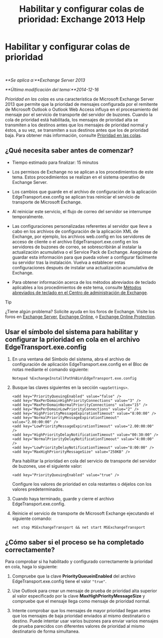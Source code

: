 ﻿---
title: 'Habilitar y configurar colas de prioridad: Exchange 2013 Help'
TOCTitle: Habilitar y configurar colas de prioridad
ms:assetid: 1975d85d-2f1d-4852-8d19-e74ba4ba3853
ms:mtpsurl: https://technet.microsoft.com/es-es/library/JJ891104(v=EXCHG.150)
ms:contentKeyID: 51406479
ms.date: 05/22/2018
mtps_version: v=EXCHG.150
ms.translationtype: MT
---

# Habilitar y configurar colas de prioridad

 

_**Se aplica a:**Exchange Server 2013_

_**Última modificación del tema:**2014-12-16_

*Prioridad en las colas* es una característica de Microsoft Exchange Server 2013 que permite que la prioridad de mensajes configurada por el remitente de Microsoft Outlook o Outlook Web Access influya en el procesamiento del mensaje por el servicio de transporte del servidor de buzones. Cuando la cola de prioridad está habilitada, los mensajes de prioridad alta se transmiten a los destinos antes que los mensajes de prioridad normal y éstos, a su vez, se transmiten a sus destinos antes que los de prioridad baja. Para obtener más información, consulte [Prioridad en las colas](priority-queuing-exchange-2013-help.md).

## ¿Qué necesita saber antes de comenzar?

  - Tiempo estimado para finalizar: 15 minutos

  - Los permisos de Exchange no se aplican a los procedimientos de este tema. Estos procedimientos se realizan en el sistema operativo de Exchange Server.

  - Los cambios que guarde en el archivo de configuración de la aplicación EdgeTransport.exe.config se aplican tras reiniciar el servicio de transporte de Microsoft Exchange.

  - Al reiniciar este servicio, el flujo de correo del servidor se interrumpe temporalmente.

  - Las configuraciones personalizadas referentes al servidor que lleve a cabo en los archivos de configuración de la aplicación XML de Exchange, por ejemplo, los archivos web.config en los servidores de acceso de cliente o el archivo EdgeTransport.exe.config en los servidores de buzones de correo, se sobrescribirán al instalar la actualización acumulativa o el Service Pack de Exchange. Asegúrese de guardar esta información para que pueda volver a configurar fácilmente su servidor tras la instalación. Vuelva a establecer estas configuraciones después de instalar una actualización acumulativa de Exchange.

  - Para obtener información acerca de los métodos abreviados de teclado aplicables a los procedimientos de este tema, consulte [Métodos abreviados de teclado en el Centro de administración de Exchange](keyboard-shortcuts-in-the-exchange-admin-center-exchange-online-protection-help.md).


> [!TIP]
> ¿Tiene algún problema? Solicite ayuda en los foros de Exchange. Visite los foros en <A href="https://go.microsoft.com/fwlink/p/?linkid=60612">Exchange Server</A>, <A href="https://go.microsoft.com/fwlink/p/?linkid=267542">Exchange Online</A>, o <A href="https://go.microsoft.com/fwlink/p/?linkid=285351">Exchange Online Protection</A>.



## Usar el símbolo del sistema para habilitar y configurar la prioridad en cola en el archivo EdgeTransport.exe.config

1.  En una ventana del Símbolo del sistema, abra el archivo de configuración de aplicación EdgeTransport.exe.config en el Bloc de notas mediante el comando siguiente:
    
        Notepad %ExchangeInstallPath%Bin\EdgeTransport.exe.config

2.  Busque las claves siguientes en la sección `<appSettings>`.
    
        <add key="PriorityQueuingEnabled" value="false" />
        <add key="MaxPerDomainHighPriorityConnections" value="3" />
        <add key="MaxPerDomainNormalPriorityConnections" value="15" />
        <add key="MaxPerDomainLowPriorityConnections" value="2" />
        <add key="HighPriorityMessageExpirationTimeout" value="8:00:00" />
        <add key="NormalPriorityMessageExpirationTimeout" value="2.00:00:00" />
        <add key="LowPriorityMessageExpirationTimeout" value="2.00:00:00" />
        <add key="HighPriorityDelayNotificationTimeout" value="00:30:00" />
        <add key="NormalPriorityDelayNotificationTimeout" value="4:00:00" />
        <add key="LowPriorityDelayNotificationTimeout" value="8:00:00" />
        <add key="MaxHighPriorityMessageSize" value="250KB" />
    
    Para habilitar la prioridad en cola del servicio de transporte del servidor de buzones, use el siguiente valor:
    
        <add key="PriorityQueuingEnabled" value="true" />
    
    Configure los valores de prioridad en cola restantes o déjelos con los valores predeterminados.

3.  Cuando haya terminado, guarde y cierre el archivo EdgeTransport.exe.config.

4.  Reinicie el servicio de transporte de Microsoft Exchange ejecutando el siguiente comando:
    
        net stop MSExchangeTransport && net start MSExchangeTransport

## ¿Cómo saber si el proceso se ha completado correctamente?

Para comprobar si ha habilitado y configurado correctamente la prioridad en cola, haga lo siguiente:

1.  Compruebe que la clave **PriorityQueueinEnabled** del archivo EdgeTransport.exe.config tiene el valor `"true"`.

2.  Use Outlook para crear un mensaje de prueba de prioridad alta superior al valor especificado por la clave **MaxHighPriorityMessageSize** y compruebe que el mensaje llega como mensaje de prioridad normal.

3.  Intente comprobar que los mensajes de mayor prioridad llegan antes que los mensajes de baja prioridad enviados al mismo destinatario o destino. Puede intentar usar varios buzones para enviar varios mensajes de prueba parecidos con diferentes valores de prioridad al mismo destinatario de forma simultanea.

